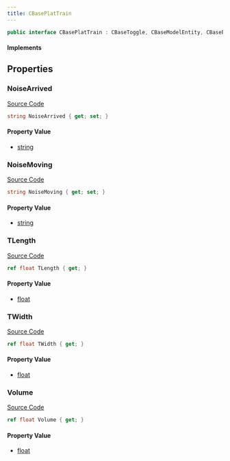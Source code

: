 ```yaml
---
title: CBasePlatTrain
---
```


```csharp
public interface CBasePlatTrain : CBaseToggle, CBaseModelEntity, CBaseEntity, CEntityInstance, ISchemaClass<CEntityInstance>, ISchemaClass<CBaseEntity>, ISchemaClass<CBaseModelEntity>, ISchemaClass<CBaseToggle>, ISchemaClass<CBasePlatTrain>, ISchemaField, ISchemaClass, INativeHandle
```

#### Implements

## Properties

### NoiseArrived

[Source Code](https://github.com/swiftly-solution/swiftlys2/blob/main/managed/src/SwiftlyS2.Generated/Schemas/Interfaces/CBasePlatTrain.cs#L19)

```csharp
string NoiseArrived { get; set; }
```

#### Property Value

- [string](https://learn.microsoft.com/dotnet/api/system.string)

### NoiseMoving

[Source Code](https://github.com/swiftly-solution/swiftlys2/blob/main/managed/src/SwiftlyS2.Generated/Schemas/Interfaces/CBasePlatTrain.cs#L17)

```csharp
string NoiseMoving { get; set; }
```

#### Property Value

- [string](https://learn.microsoft.com/dotnet/api/system.string)

### TLength

[Source Code](https://github.com/swiftly-solution/swiftlys2/blob/main/managed/src/SwiftlyS2.Generated/Schemas/Interfaces/CBasePlatTrain.cs#L25)

```csharp
ref float TLength { get; }
```

#### Property Value

- [float](https://learn.microsoft.com/dotnet/api/system.single)

### TWidth

[Source Code](https://github.com/swiftly-solution/swiftlys2/blob/main/managed/src/SwiftlyS2.Generated/Schemas/Interfaces/CBasePlatTrain.cs#L23)

```csharp
ref float TWidth { get; }
```

#### Property Value

- [float](https://learn.microsoft.com/dotnet/api/system.single)

### Volume

[Source Code](https://github.com/swiftly-solution/swiftlys2/blob/main/managed/src/SwiftlyS2.Generated/Schemas/Interfaces/CBasePlatTrain.cs#L21)

```csharp
ref float Volume { get; }
```

#### Property Value

- [float](https://learn.microsoft.com/dotnet/api/system.single)

